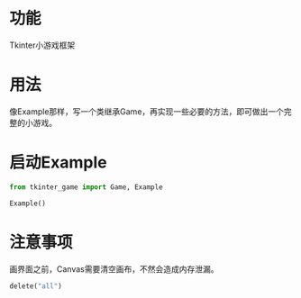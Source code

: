 # 功能

Tkinter小游戏框架

# 用法

像Example那样，写一个类继承Game，再实现一些必要的方法，即可做出一个完整的小游戏。

# 启动Example

```python
from tkinter_game import Game, Example

Example()
```

# 注意事项

画界面之前，Canvas需要清空画布，不然会造成内存泄漏。

```python
delete("all")
```